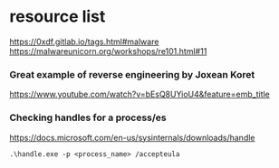 # resource list

https://0xdf.gitlab.io/tags.html#malware  
https://malwareunicorn.org/workshops/re101.html#11  

### Great example of reverse engineering by Joxean Koret
https://www.youtube.com/watch?v=bEsQ8UYioU4&feature=emb_title

### Checking handles for a process/es
https://docs.microsoft.com/en-us/sysinternals/downloads/handle

```
.\handle.exe -p <process_name> /accepteula
```
